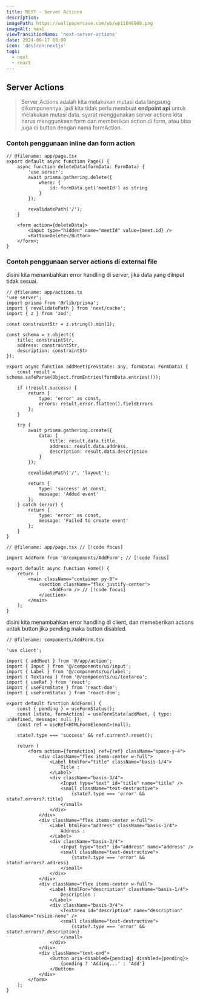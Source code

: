 ```yaml
---
title: NEXT - Server Actions
description:
imagePath: https://wallpapercave.com/wp/wp11846968.png
imageAlt: next
viewTransitionName: 'next-server-actions'
date: 2024-06-17 08:00
icon: 'devicon:nextjs'
tags:
  - next
  - react
---
```


## Server Actions

> Server Actions adalah kita melakukan mutasi data langsung dikomponennya. jadi kita tidak perlu membuat **endpoint api** untuk melakukan mutasi data. syarat menggunakan server actions kita harus menggunkaan form dan memberikan action di form, atau bisa juga di button dengan nama formAction.

### Contoh penggunaan inline dan form action

```tsx
// @filename: app/page.tsx
export default async function Page() {
	async function deleteData(formData: FormData) {
		'use server';
		await prisma.gathering.delete({
			where: {
				id: formData.get('meetId') as string
			}
		});

		revalidatePath('/');
	}

	<form action={deleteData}>
		<input type="hidden" name="meetId" value={meet.id} />
		<Button>Delete</Button>
	</form>;
}
```

### Contoh penggunaan server actions di external file

disini kita menambahkan error handling di server, jika data yang diinput tidak sesuai.

```tsx
// @filename: app/actions.ts
'use server';
import prisma from '@/lib/prisma';
import { revalidatePath } from 'next/cache';
import { z } from 'zod';

const constraintStr = z.string().min(1);

const schema = z.object({
	title: constraintStr,
	address: constraintStr,
	description: constraintStr
});

export async function addMeet(prevState: any, formData: FormData) {
	const result = schema.safeParse(Object.fromEntries(formData.entries()));

	if (!result.success) {
		return {
			type: 'error' as const,
			errors: result.error.flatten().fieldErrors
		};
	}

	try {
		await prisma.gathering.create({
			data: {
				title: result.data.title,
				address: result.data.address,
				description: result.data.description
			}
		});

		revalidatePath('/', 'layout');

		return {
			type: 'success' as const,
			message: 'Added event'
		};
	} catch (error) {
		return {
			type: 'error' as const,
			message: 'Failed to create event'
		};
	}
}
```

```tsx
// @filename: app/page.tsx // [!code focus]

import AddForm from '@/components/AddForm'; // [!code focus]

export default async function Home() {
	return (
		<main className="container py-8">
			<section className="flex justify-center">
				<AddForm /> // [!code focus]
			</section>
		</main>
	);
}
```

disini kita menambahkan error handling di client, dan memeberikan actions untuk button jika pending maka button disabled.

```tsx
// @filename: components/AddForm.tsx

'use client';

import { addMeet } from '@/app/action';
import { Input } from '@/components/ui/input';
import { Label } from '@/components/ui/label';
import { Textarea } from '@/components/ui/textarea';
import { useRef } from 'react';
import { useFormState } from 'react-dom';
import { useFormStatus } from 'react-dom';

export default function AddForm() {
	const { pending } = useFormStatus();
	const [state, formAction] = useFormState(addMeet, { type: undefined, message: null });
	const ref = useRef<HTMLFormElement>(null);

	state?.type === 'success' && ref.current?.reset();

	return (
		<form action={formAction} ref={ref} className="space-y-4">
			<div className="flex items-center w-full">
				<Label htmlFor="title" className="basis-1/4">
					Title :
				</Label>
				<div className="basis-3/4">
					<Input type="text" id="title" name="title" />
					<small className="text-destructive">
						{state?.type === 'error' && state?.errors?.title}
					</small>
				</div>
			</div>
			<div className="flex items-center w-full">
				<Label htmlFor="address" className="basis-1/4">
					Address :
				</Label>
				<div className="basis-3/4">
					<Input type="text" id="address" name="address" />
					<small className="text-destructive">
						{state?.type === 'error' && state?.errors?.address}
					</small>
				</div>
			</div>
			<div className="flex items-center w-full">
				<Label htmlFor="description" className="basis-1/4">
					Description :
				</Label>
				<div className="basis-3/4">
					<Textarea id="description" name="description" className="resize-none" />
					<small className="text-destructive">
						{state?.type === 'error' && state?.errors?.description}
					</small>
				</div>
			</div>
			<div className="text-end">
				<Button aria-disabled={pending} disabled={pending}>
					{pending ? 'Adding...' : 'Add'}
				</Button>
			</div>
		</form>
	);
}
```
